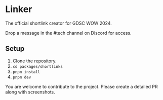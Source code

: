 # Linker
The official shortlink creator for GDSC WOW 2024.

Drop a message in the #tech channel on Discord for access.

## Setup
1. Clone the repository.
2. ```cd packages/shortlinks```
3. ```pnpm install```
4. ```pnpm dev```

You are welcome to contribute to the project. Please create a detailed PR along with screenshots.